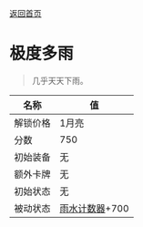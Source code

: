 [返回首页](index.md)  
# 极度多雨  
> 几乎天天下雨。  
  
名称  |  值  
----  |  ----  
解锁价格  |  1月亮  
分数  |  750  
初始装备  |  无  
额外卡牌  |  无  
初始状态  |  无  
被动状态  |  [雨水计数器](RainCounter.md)+700  
